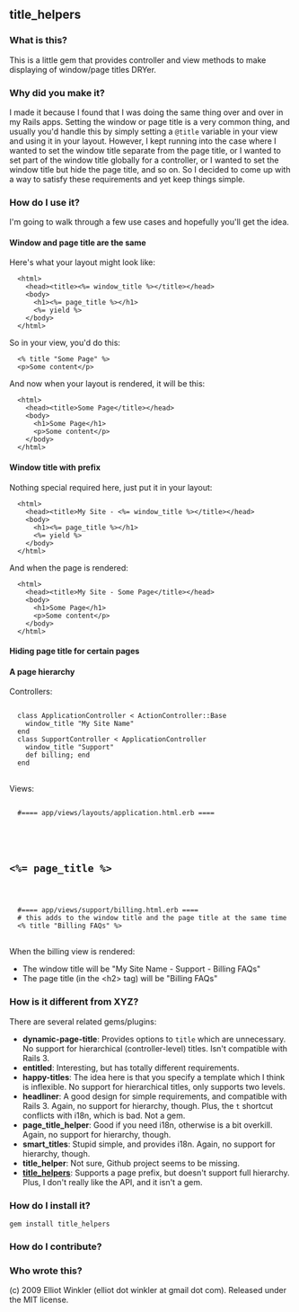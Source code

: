 ## title_helpers

### What is this?

This is a little gem that provides controller and view methods to make displaying of window/page titles DRYer.

### Why did you make it?

I made it because I found that I was doing the same thing over and over in my Rails apps. Setting the window or page title is a very common thing, and usually you'd handle this by simply setting a `@title` variable in your view and using it in your layout. However, I kept running into the case where I wanted to set the window title separate from the page title, or I wanted to set part of the window title globally for a controller, or I wanted to set the window title but hide the page title, and so on. So I decided to come up with a way to satisfy these requirements and yet keep things simple.

### How do I use it?

I'm going to walk through a few use cases and hopefully you'll get the idea.

#### Window and page title are the same

Here's what your layout might look like:

      <html>
        <head><title><%= window_title %></title></head>
        <body>
          <h1><%= page_title %></h1>
          <%= yield %>
        </body>
      </html>

So in your view, you'd do this:

      <% title "Some Page" %>
      <p>Some content</p>
      
And now when your layout is rendered, it will be this:

      <html>
        <head><title>Some Page</title></head>
        <body>
          <h1>Some Page</h1>
          <p>Some content</p>
        </body>
      </html>

#### Window title with prefix

Nothing special required here, just put it in your layout:

      <html>
        <head><title>My Site - <%= window_title %></title></head>
        <body>
          <h1><%= page_title %></h1>
          <%= yield %>
        </body>
      </html>

And when the page is rendered:

      <html>
        <head><title>My Site - Some Page</title></head>
        <body>
          <h1>Some Page</h1>
          <p>Some content</p>
        </body>
      </html>
      
#### Hiding page title for certain pages

#### A page hierarchy

Controllers:

<pre>
<code>
  class ApplicationController < ActionController::Base
    window_title "My Site Name"
  end
  class SupportController < ApplicationController
    window_title "Support"
    def billing; end
  end
</code>
</pre>

Views:
  
<pre>
<code>
  #==== app/views/layouts/application.html.erb ====
  <html>
    <head><title><%= window_title %></title></head>
    <body>
      <h2><%= page_title %></h2>
    </body>
  </html>
  #==== app/views/support/billing.html.erb ====
  # this adds to the window title and the page title at the same time
  <% title "Billing FAQs" %>
</code>
</pre>

When the billing view is rendered:

* The window title will be "My Site Name - Support - Billing FAQs"
* The page title (in the &lt;h2&gt; tag) will be "Billing FAQs"

### How is it different from XYZ?

There are several related gems/plugins:

* **dynamic-page-title**: Provides options to `title` which are unnecessary. No support for hierarchical (controller-level) titles. Isn't compatible with Rails 3.
* **entitled**: Interesting, but has totally different requirements.
* **happy-titles**: The idea here is that you specify a template which I think is inflexible. No support for hierarchical titles, only supports two levels.
* **headliner**: A good design for simple requirements, and compatible with Rails 3. Again, no support for hierarchy, though. Plus, the `t` shortcut conflicts with i18n, which is bad. Not a gem.
* **page_title_helper**: Good if you need i18n, otherwise is a bit overkill. Again, no support for hierarchy, though.
* **smart_titles**: Stupid simple, and provides i18n. Again, no support for hierarchy, though.
* **title_helper**: Not sure, Github project seems to be missing.
* [**title_helpers**](https://github.com/henrik/title_helpers): Supports a page prefix, but doesn't support full hierarchy. Plus, I don't really like the API, and it isn't a gem.

### How do I install it?

    gem install title_helpers

### How do I contribute?

### Who wrote this?

(c) 2009 Elliot Winkler (elliot dot winkler at gmail dot com).
Released under the MIT license.